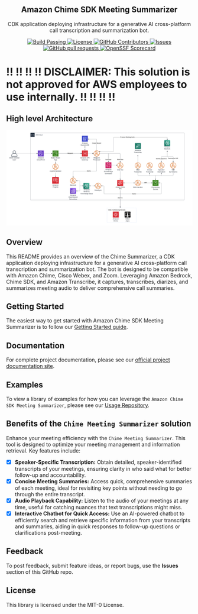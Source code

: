<p align="center">
 <h2 align="center">Amazon Chime SDK Meeting Summarizer</h2>
 <p align="center">CDK application deploying infrastructure for a generative AI cross-platform call transcription and summarization bot.</p>
  </p>
    <p align="center">
      <a href="https://github.com/aws-samples/amazon-chime-sdk-meeting-summarizer/actions">
        <img alt="Build Passing" src="https://github.com/aws-samples/amazon-chime-sdk-meeting-summarizer/workflows/build/badge.svg" />
      </a>
      <a href="https://github.com/aws-samples/amazon-chime-sdk-meeting-summarizer/blob/main/LICENSE">
        <img alt="License" src="https://img.shields.io/github/license/aws-samples/amazon-chime-sdk-meeting-summarizer" />
      </a>
      <a href="https://github.com/aws-samples/amazon-chime-sdk-meeting-summarizer/graphs/contributors">
        <img alt="GitHub Contributors" src="https://img.shields.io/github/contributors/aws-samples/amazon-chime-sdk-meeting-summarizer" />
      </a>
      <a href="https://github.com/aws-samples/amazon-chime-sdk-meeting-summarizer/issues">
        <img alt="Issues" src="https://img.shields.io/github/issues/aws-samples/amazon-chime-sdk-meeting-summarizer?color=0088ff" />
      </a>
      <a href="https://github.com/aws-samples/amazon-chime-sdk-meeting-summarizer/pulls">
        <img alt="GitHub pull requests" src="https://img.shields.io/github/issues-pr/aws-samples/amazon-chime-sdk-meeting-summarizer?color=0088ff" />
      </a>
       <a href="https://securityscorecards.dev/viewer/?uri=github.com/aws-samples/amazon-chime-sdk-meeting-summarizer">
      <img alt="OpenSSF Scorecard" src="https://api.securityscorecards.dev/projects/github.com/aws-samples/amazon-chime-sdk-meeting-summarizer/badge" />
    </a>
    </p>
  </p>
</p>

#  ‼️ ‼️ ‼️ ‼️ DISCLAIMER: This solution is not approved for AWS employees to use internally.  ‼️ ‼️ ‼️ ‼️ 

## High level Architecture

![Image](/docs/static/diagram.png)

## Overview

This README provides an overview of the Chime Summarizer, a CDK application deploying infrastructure for a generative AI cross-platform call transcription and summarization bot. The bot is designed to be compatible with Amazon Chime, Cisco Webex, and Zoom. Leveraging Amazon Bedrock, Chime SDK, and Amazon Transcribe, it captures, transcribes, diarizes, and summarizes meeting audio to deliver comprehensive call summaries.

## Getting Started

The easiest way to get started with Amazon Chime SDK Meeting Summarizer is to follow our [Getting Started guide](https://aws-samples.github.io/amazon-chime-sdk-meeting-summarizer/getting-started/).

## Documentation

For complete project documentation, please see our [official project documentation site](https://aws-samples.github.io/amazon-chime-sdk-meeting-summarizer/).

## Examples

To view a library of examples for how you can leverage the `Amazon Chime SDK Meeting Summarizer`, please see our [Usage Repository](https://aws-samples.github.io/amazon-chime-sdk-meeting-summarizer/usage/scheduling-meetings/).

## Benefits of the `Chime Meeting Summarizer` solution

Enhance your meeting efficiency with the `Chime Meeting Summarizer`. This tool is designed to optimize your meeting management and information retrieval. Key features include:

- [x] **Speaker-Specific Transcription:** Obtain detailed, speaker-identified transcripts of your meetings, ensuring clarity in who said what for better follow-up and accountability.
- [x] **Concise Meeting Summaries:** Access quick, comprehensive summaries of each meeting, ideal for revisiting key points without needing to go through the entire transcript.
- [x] **Audio Playback Capability:** Listen to the audio of your meetings at any time, useful for catching nuances that text transcriptions might miss.
- [x] **Interactive Chatbot for Quick Access:** Use an AI-powered chatbot to efficiently search and retrieve specific information from your transcripts and summaries, aiding in quick responses to follow-up questions or clarifications post-meeting.

## Feedback

To post feedback, submit feature ideas, or report bugs, use the **Issues** section of this GitHub repo.

## License

This library is licensed under the MIT-0 License.
